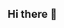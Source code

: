 ## Hi there 👋

<!--
**2312412412/2312412412** is a ✨ _special_ ✨ repository because its `README.md` (this file) appears on your GitHub profile.

an senior undergraduate student majoring artificial intelligence in uibe
